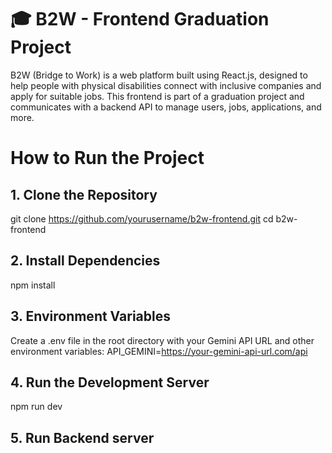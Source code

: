 # 🎓 B2W - Frontend Graduation Project
B2W (Bridge to Work) is a web platform built using React.js, designed to help people with physical disabilities connect with inclusive companies and apply for suitable jobs. This frontend is part of a graduation project and communicates with a backend API to manage users, jobs, applications, and more.

# How to Run the Project
## 1. Clone the Repository
git clone https://github.com/yourusername/b2w-frontend.git
cd b2w-frontend

## 2. Install Dependencies
npm install

## 3. Environment Variables
Create a .env file in the root directory with your Gemini API URL and other environment variables:
API_GEMINI=https://your-gemini-api-url.com/api

## 4. Run the Development Server
npm run dev

## 5. Run Backend server
